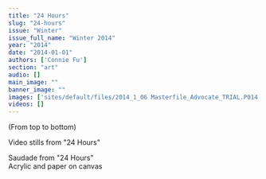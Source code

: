 ```yaml
---
title: "24 Hours"
slug: "24-hours"
issue: "Winter"
issue_full_name: "Winter 2014"
year: "2014"
date: "2014-01-01"
authors: ['Connie Fu']
section: "art"
audio: []
main_image: ""
banner_image: ""
images: ['sites/default/files/2014_1_06 Masterfile_Advocate_TRIAL.P014 full size copy.png']
videos: []
---
```

(From top to bottom)  
  
Video stills from "24 Hours"

Saudade from "24 Hours"  
Acrylic and paper on canvas

